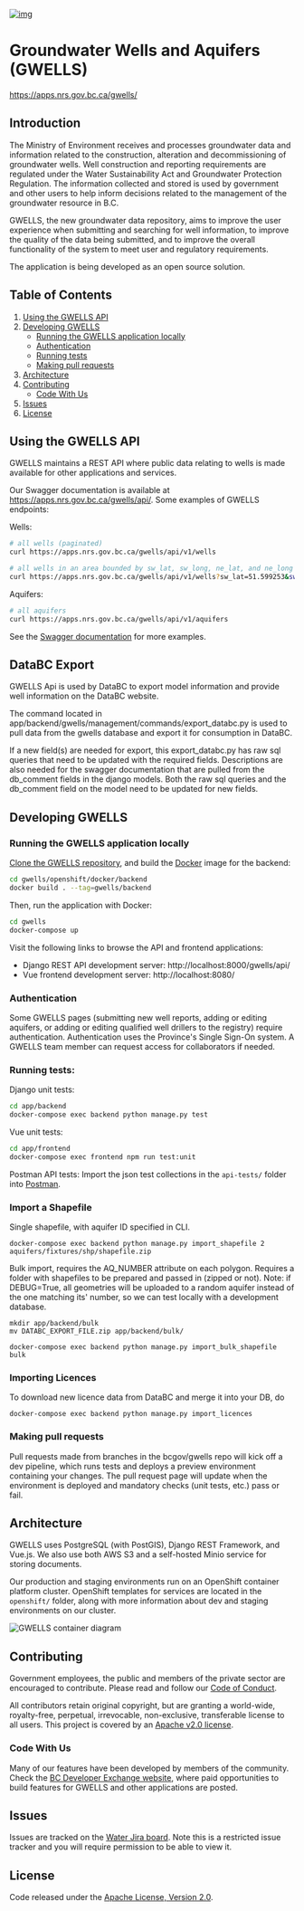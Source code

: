 [![img](https://img.shields.io/badge/Lifecycle-Stable-97ca00)](https://github.com/bcgov/repomountie/blob/master/doc/lifecycle-badges.md)

# Groundwater Wells and Aquifers (GWELLS)

https://apps.nrs.gov.bc.ca/gwells/

## Introduction

The Ministry of Environment receives and processes groundwater data and information related to the construction, alteration and decommissioning of groundwater wells. Well construction and reporting requirements are regulated under the Water Sustainability Act and Groundwater Protection Regulation. The information collected and stored is used by government and other users to help inform decisions related to the management of the groundwater resource in B.C.

GWELLS, the new groundwater data repository, aims to improve the user experience when submitting and searching for well information, to improve the quality of the data being submitted, and to improve the overall functionality of the system to meet user and regulatory requirements.

The application is being developed as an open source solution.

## Table of Contents

1. [Using the GWELLS API](#Using-the-gwells-api)
1. [Developing GWELLS](#Developing-gwells)
    * [Running the GWELLS application locally](#Running-the-GWELLS-application-locally)
    * [Authentication](#Authentication)
    * [Running tests](#Running-tests)
    * [Making pull requests](#Making-pull-requests)
1. [Architecture](#Architecture)
1. [Contributing](#contributing)
    * [Code With Us](#code-with-us)
1. [Issues](#issues)
1. [License](#license)

## Using the GWELLS API

GWELLS maintains a REST API where public data relating to wells is made available for other applications and services.

Our Swagger documentation is available at https://apps.nrs.gov.bc.ca/gwells/api/.  Some examples of GWELLS endpoints:

Wells:
```sh
# all wells (paginated)
curl https://apps.nrs.gov.bc.ca/gwells/api/v1/wells

# all wells in an area bounded by sw_lat, sw_long, ne_lat, and ne_long
curl https://apps.nrs.gov.bc.ca/gwells/api/v1/wells?sw_lat=51.599253&sw_long=-128.220340&ne_lat=52.108192&ne_long=-127.150547
```

Aquifers:
```sh
# all aquifers
curl https://apps.nrs.gov.bc.ca/gwells/api/v1/aquifers
```

See the [Swagger documentation](https://apps.nrs.gov.bc.ca/gwells/api/) for more examples.

## DataBC Export

GWELLS Api is used by DataBC to export model information and provide well information on the DataBC website.

The command located in app/backend/gwells/management/commands/export_databc.py is used to pull data from the gwells database and export it for consumption in DataBC.

If a new field(s) are needed for export, this export_databc.py has raw sql queries that need to be updated with the required fields. Descriptions are also needed for the swagger documentation that are pulled from the db_comment fields in the django models. Both the raw sql queries and the db_comment field on the model need to be updated for new fields.

## Developing GWELLS

### Running the GWELLS application locally

[Clone the GWELLS repository](https://help.github.com/en/articles/cloning-a-repository), and build the [Docker](https://store.docker.com/search?type=edition&offering=community) image for the backend:
```sh
cd gwells/openshift/docker/backend
docker build . --tag=gwells/backend
```

Then, run the application with Docker:
```sh
cd gwells
docker-compose up
```

Visit the following links to browse the API and frontend applications:

* Django REST API development server: http://localhost:8000/gwells/api/
* Vue frontend development server: http://localhost:8080/

### Authentication

Some GWELLS pages (submitting new well reports, adding or editing aquifers, or adding or editing qualified well drillers to the registry) require authentication. Authentication uses the Province's Single Sign-On system. A GWELLS team member can request access for collaborators if needed.

### Running tests:

Django unit tests:
```sh
cd app/backend
docker-compose exec backend python manage.py test
```

Vue unit tests:
```sh
cd app/frontend
docker-compose exec frontend npm run test:unit
```

Postman API tests:
Import the json test collections in the `api-tests/` folder into [Postman](https://www.getpostman.com/).

### Import a Shapefile

Single shapefile, with aquifer ID specified in CLI.

```
docker-compose exec backend python manage.py import_shapefile 2 aquifers/fixtures/shp/shapefile.zip
```

Bulk import, requires the AQ_NUMBER attribute on each polygon. Requires a folder with shapefiles to be prepared and passed in (zipped or not). Note: if DEBUG=True, all geometries will be uploaded to a random aquifer instead of the one matching its' number, so we can test locally with a development database.

```
mkdir app/backend/bulk
mv DATABC_EXPORT_FILE.zip app/backend/bulk/

docker-compose exec backend python manage.py import_bulk_shapefile bulk
```

### Importing Licences

To download new licence data from DataBC and merge it into your DB, do

```
docker-compose exec backend python manage.py import_licences
```

### Making pull requests

Pull requests made from branches in the bcgov/gwells repo will kick off a dev pipeline, which runs tests and deploys a preview environment containing your changes.  The pull request page will update when the environment is deployed and mandatory checks (unit tests, etc.) pass or fail.

## Architecture

GWELLS uses PostgreSQL (with PostGIS), Django REST Framework, and Vue.js. We also use both AWS S3 and a self-hosted Minio service for storing documents.

Our production and staging environments run on an OpenShift container platform cluster. OpenShift templates for services are located in the `openshift/` folder, along with more information about dev and staging environments on our cluster.

![GWELLS container diagram](pics/container_diagram.png)

## Contributing

Government employees, the public and members of the private sector are encouraged to contribute. Please read and follow our [Code of Conduct](https://github.com/bcgov/gwells/blob/master/CODE_OF_CONDUCT.md).

All contributors retain original copyright, but are granting a world-wide, royalty-free, perpetual, irrevocable, non-exclusive, transferable license to all users. This project is covered by an [Apache v2.0 license](https://github.com/bcgov/gwells/blob/master/LICENSE).

### Code With Us

Many of our features have been developed by members of the community. Check the [BC Developer Exchange website](https://bcdevexchange.org/), where paid opportunities to build features for GWELLS and other applications are posted.

## Issues

Issues are tracked on the [Water Jira board](https://apps.nrs.gov.bc.ca/int/jira/projects/WATER/issues). Note this is a restricted issue tracker and you will require permission to be able to view it.

## License

Code released under the [Apache License, Version 2.0](https://github.com/bcgov/gwells/blob/master/LICENSE).
